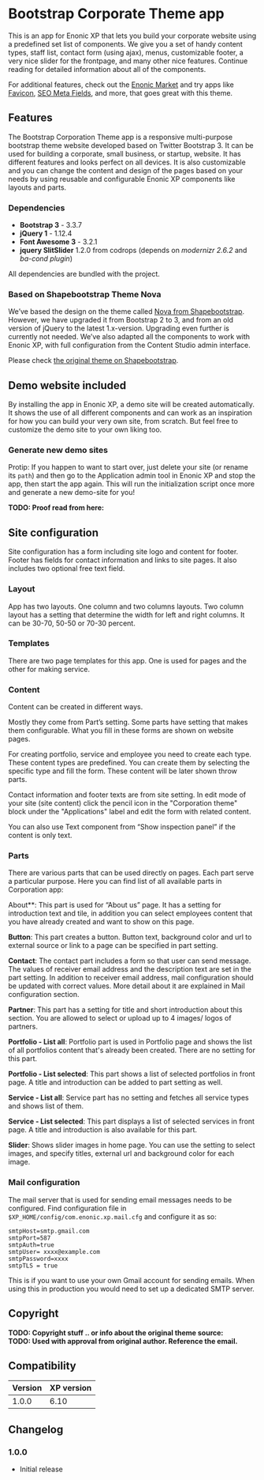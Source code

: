 # Bootstrap Corporate Theme app

This is an app for Enonic XP that lets you build your corporate website using a predefined set list of components. We give you a set of handy content types, staff list, contact form (using ajax), menus, customizable footer, a very nice slider for the frontpage, and many other nice features. Continue reading for detailed information about all of the components.

For additional features, check out the [Enonic Market](https://market.enonic.com/) and try apps like [Favicon](https://market.enonic.com/vendors/selbekk/io.selbekk.favicon), [SEO Meta Fields](https://market.enonic.com/vendors/enonic/com.enonic.app.metafields), and more, that goes great with this theme.

## Features

The Bootstrap Corporation Theme app is a responsive multi-purpose bootstrap theme website developed based on Twitter Bootstrap 3. It can be used for building a corporate, small business, or startup, website. It has different features and looks perfect on all devices. It is also customizable and you can change the content and design of the pages based on your needs by using reusable and configurable Enonic XP components like layouts and parts.

### Dependencies

* **Bootstrap 3** - 3.3.7
* **jQuery 1** - 1.12.4
* **Font Awesome 3** - 3.2.1
* **jquery SlitSlider** 1.2.0 from codrops (depends on *modernizr 2.6.2* and *ba-cond plugin*)

All dependencies are bundled with the project.

### Based on Shapebootstrap Theme Nova

We’ve based the design on the theme called [Nova from Shapebootstrap](https://shapebootstrap.net/item/1524969-nova-multipurpose-site-template). However, we have upgraded it from Bootstrap 2 to 3, and from an old version of jQuery to the latest 1.x-version. Upgrading even further is currently not needed. We’ve also adapted all the components to work with Enonic XP, with full configuration from the Content Studio admin interface.

Please check [the original theme on Shapebootstrap](https://shapebootstrap.net/item/1524969-nova-multipurpose-site-template).

## Demo website included

By installing the app in Enonic XP, a demo site will be created automatically. It shows the use of all different components and can work as an inspiration for how you can build your very own site, from scratch. But feel free to customize the demo site to your own liking too.

### Generate new demo sites

Protip: If you happen to want to start over, just delete your site (or rename its `path`) and then go to the Application admin tool in Enonic XP and stop the app, then start the app again. This will run the initialization script once more and generate a new demo-site for you!

**TODO: Proof read from here:**

## Site configuration
Site configuration has a form including site logo and content for footer. Footer has fields for contact information and links to site pages. It also includes two optional free text field.

### Layout
App has two layouts. One column and two columns layouts. Two column layout has a setting that determine the width for left and right columns. It can be 30-70, 50-50 or 70-30 percent.

### Templates
There are two page templates for this app. One is used for pages and the other for making service.

### Content
Content can be created in different ways.

Mostly they come from Part’s setting. Some parts have setting that makes them configurable. What you fill in these forms are shown on website pages.

For creating portfolio, service and employee you need to create each type. These content types are predefined. You can create them by selecting the specific type and fill the form. These content will be later shown throw parts.

Contact information and footer texts are from site setting. In edit mode of your site (site content) click the pencil icon in the "Corporation theme" block under the "Applications" label and edit the form with related content.

You can also use Text component from “Show inspection panel” if the content is only text.

### Parts
There are various parts that can be used directly on pages. Each part serve a particular purpose. Here you can find list of all available parts in Corporation app:

About**: This part is used for “About us” page. It has a setting for introduction text and tile, in addition you can select employees content that you have already created and  want to show on this page.

**Button**: This part creates a button. Button text, background color and url to external source or link to a page can be specified in part setting.

**Contact**: The contact part includes a form so that user can send message. The values of receiver email address and the description text are set in the part setting. In addition to receiver email address, mail configuration should be updated with correct values. More detail about it are explained in Mail configuration section.

**Partner**: This part has a setting for title and short introduction about this section. You are allowed to select or upload up to 4 images/ logos of partners.

**Portfolio - List all**: Portfolio part is used in Portfolio page and shows the list of all portfolios content that's already been created. There are no setting for this part.

**Portfolio - List selected**:  This part shows a list of selected portfolios in front page. A title and introduction can be added to part setting as well.

**Service - List all**: Service part has no setting and fetches all service types and shows list of them.

**Service - List selected**: This part displays a list of selected services in front page. A title and introduction is also available for this part.

**Slider**: Shows slider images in home page. You can use the setting to select images, and specify titles, external url and background color for each image.

### Mail configuration
The mail server that is used for sending email messages needs to be configured. Find configuration file in `$XP_HOME/config/com.enonic.xp.mail.cfg` and configure it as so:

```
smtpHost=smtp.gmail.com
smtpPort=587
smtpAuth=true
smtpUser= xxxx@example.com
smtpPassword=xxxx
smtpTLS = true
```

This is if you want to use your own Gmail account for sending emails. When using this in production you would need to set up a dedicated SMTP server.

## Copyright
**TODO: Copyright stuff .. or info about the original theme source:**  
**TODO: Used with approval from original author. Reference the email.**  

## Compatibility

| Version       | XP version |
| ------------- | ---------- |
| 1.0.0         | 6.10      |

## Changelog

### 1.0.0

* Initial release
